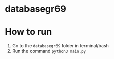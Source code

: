 # databasegr69

# How to run

1. Go to the `databasegr69` folder in terminal/bash
2. Run the command `python3 main.py`
